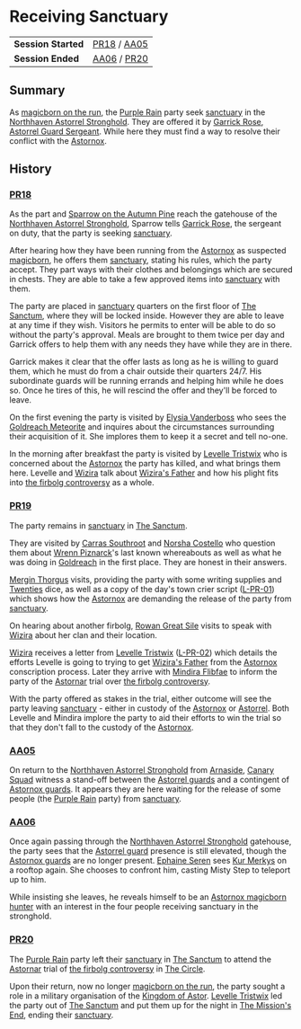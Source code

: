 # Receiving Sanctuary

|||
| --- | --- |
| **Session Started** | [PR18](../../sessions/PR18.md) / [AA05](../../sessions/AA05.md) | storyline.2
| **Session Ended** | [AA06](../../sessions/AA06.md) / [PR20](../../sessions/PR20.md) |

## Summary

As [magicborn on the run](magicborn-on-the-run.md), the [Purple Rain](../../campaigns/C1-purple-rain.md) party seek [sanctuary](../../organisations/government/astorrel/sanctuary.md) in the [Northhaven Astorrel Stronghold](../../places/settlements/strongholds/northhaven-astorrel-stronghold.md). They are offered it by [Garrick Rose](../../characters/garrick-rose.md), [Astorrel Guard Sergeant](../../organisations/government/astorrel/ranks/astorrel-guard-sergeant.md). While here they must find a way to resolve their conflict with the [Astornox](../../organisations/government/astornox/astornox.md).

## History

### [PR18](../../sessions/PR18.md)

As the part and [Sparrow on the Autumn Pine](../../characters/sparrow-on-the-autumn-pine.md) reach the gatehouse of the [Northhaven Astorrel Stronghold](../../places/settlements/strongholds/northhaven-astorrel-stronghold.md), Sparrow tells [Garrick Rose](../../characters/garrick-rose.md), the sergeant on duty, that the party is seeking [sanctuary](../../organisations/government/astorrel/sanctuary.md).

After hearing how they have been running from the [Astornox](../../organisations/government/astornox/astornox.md) as suspected [magicborn](../../civilisations/kingdom-of-astor/magicborn.md), he offers them [sanctuary](../../organisations/government/astorrel/sanctuary.md), stating his rules, which the party accept. They part ways with their clothes and belongings which are secured in chests. They are able to take a few approved items into [sanctuary](../../organisations/government/astorrel/sanctuary.md) with them.

The party are placed in [sanctuary](../../organisations/government/astorrel/sanctuary.md) quarters on the first floor of [The Sanctum](../../places/buildings/government/the-sanctum.md), where they will be locked inside. However they are able to leave at any time if they wish. Visitors he permits to enter will be able to do so without the party's approval. Meals are brought to them twice per day and Garrick offers to help them with any needs they have while they are in there.

Garrick makes it clear that the offer lasts as long as he is willing to guard them, which he must do from a chair outside their quarters 24/7. His subordinate guards will be running errands and helping him while he does so. Once he tires of this, he will rescind the offer and they'll be forced to leave.

On the first evening the party is visited by [Elysia Vanderboss](../../characters/elysia-vanderboss.md) who sees the [Goldreach Meteorite](../../items/meteoric/meteorites/goldreach-meteorite.md) and inquires about the circumstances surrounding their acquisition of it. She implores them to keep it a secret and tell no-one.

In the morning after breakfast the party is visited by [Levelle Tristwix](../../characters/levelle-tristwix.md) who is concerned about the [Astornox](../../organisations/government/astornox/astornox.md) the party has killed, and what brings them here. Levelle and [Wizira](../../characters/wizira.md) talk about [Wizira's Father](../../characters/wiziras-father.md) and how his plight fits into [the firbolg controversy](the-firbolg-controversy.md) as a whole.

### [PR19](../../sessions/PR19.md)

The party remains in [sanctuary](../../organisations/government/astorrel/sanctuary.md) in [The Sanctum](../../places/buildings/government/the-sanctum.md).

They are visited by [Carras Southroot](../../characters/carras-southroot.md) and [Norsha Costello](../../characters/norsha-costello.md) who question them about [Wrenn Piznarck](../../characters/wrenn-piznarck.md)'s last known whereabouts as well as what he was doing in [Goldreach](../../civilisations/kingdom-of-astor/SETTLEMENTS/GOLDREACH/README.md) in the first place. They are honest in their answers.

[Mergin Thorgus](../../characters/mergin-thorgus.md) visits, providing the party with some writing supplies and [Twenties](../../mechanics/roleplay/games/twenties.md) dice, as well as a copy of the day's town crier script ([L-PR-01](../../letters/L-PR-01.md)) which shows how the [Astornox](../../organisations/government/astornox/astornox.md) are demanding the release of the party from [sanctuary](../../organisations/government/astorrel/sanctuary.md).

On hearing about another firbolg, [Rowan Great Sile](../../characters/rowan-great-sile.md) visits to speak with [Wizira](../../characters/wizira.md) about her clan and their location.

[Wizira](../../characters/wizira.md) receives a letter from [Levelle Tristwix](../../characters/levelle-tristwix.md) ([L-PR-02](../../letters/L-PR-02.md)) which details the efforts Levelle is going to trying to get [Wizira's Father](../../characters/wiziras-father.md) from the [Astornox](../../organisations/government/astornox/astornox.md) conscription process. Later they arrive with [Mindira Flibfae](../../characters/mindira-flibfae.md) to inform the party of the [Astornar](../../organisations/government/astornar.md) trial over [the firbolg controversy](the-firbolg-controversy.md).

With the party offered as stakes in the trial, either outcome will see the party leaving [sanctuary](../../organisations/government/astorrel/sanctuary.md) - either in custody of the [Astornox](../../organisations/government/astornox/astornox.md) or [Astorrel](../../organisations/government/astorrel/astorrel.md). Both Levelle and Mindira implore the party to aid their efforts to win the trial so that they don't fall to the custody of the [Astornox](../../organisations/government/astornox/astornox.md).

### [AA05](../../sessions/AA05.md)

On return to the [Northhaven Astorrel Stronghold](../../places/settlements/strongholds/northhaven-astorrel-stronghold.md) from [Arnaside](../../places/settlements/villages/arnaside.md), [Canary Squad](../../organisations/government/astorrel/squads/canary-squad.md) witness a stand-off between the [Astorrel guards](../../organisations/government/astorrel/ranks/astorrel-guard.md) and a contingent of [Astornox guards](../../organisations/government/astornox/ranks/astornox-guard.md). It appears they are here waiting for the release of some people (the [Purple Rain](../../campaigns/C1-purple-rain.md) party) from [sanctuary](../../organisations/government/astorrel/sanctuary.md).

### [AA06](../../sessions/AA06.md)

Once again passing through the [Northhaven Astorrel Stronghold](../../places/settlements/strongholds/northhaven-astorrel-stronghold.md) gatehouse, the party sees that the [Astorrel guard](../../organisations/government/astorrel/ranks/astorrel-guard.md) presence is still elevated, though the [Astornox guards](../../organisations/government/astornox/ranks/astornox-guard.md) are no longer present. [Ephaine Seren](../../characters/ephaine-seren.md) sees [Kur Merkys](../../characters/kur-merkys.md) on a rooftop again. She chooses to confront him, casting Misty Step to teleport up to him.

While insisting she leaves, he reveals himself to be an [Astornox magicborn hunter](../../organisations/government/astornox/ranks/astornox-magicborn-hunter.md) with an interest in the four people receiving sanctuary in the stronghold.

### [PR20](../../sessions/PR20.md)

The [Purple Rain](../../campaigns/C1-purple-rain.md) party left their [sanctuary](../../organisations/government/astorrel/sanctuary.md) in [The Sanctum](../../places/buildings/government/the-sanctum.md) to attend the [Astornar](../../organisations/government/astornar.md) trial of [the firbolg controversy](the-firbolg-controversy.md) in [The Circle](../../places/buildings/government/the-circle.md).

Upon their return, now no longer [magicborn on the run](magicborn-on-the-run.md), the party sought a role in a military organisation of the [Kingdom of Astor](../../civilisations/kingdom-of-astor/kingdom-of-astor.md). [Levelle Tristwix](../../characters/levelle-tristwix.md) led the party out of [The Sanctum](../../places/buildings/government/the-sanctum.md) and put them up for the night in [The Mission's End](../../places/buildings/inns-taverns/the-missions-end.md), ending their [sanctuary](../../organisations/government/astorrel/sanctuary.md).
